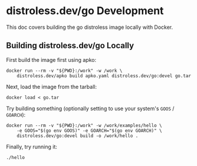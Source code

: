 # distroless.dev/go Development

This doc covers building the go distroless image locally with Docker.

## Building distroless.dev/go Locally

First build the image first using apko:
```
docker run --rm -v "${PWD}:/work" -w /work \
    distroless.dev/apko build apko.yaml distroless.dev/go:devel go.tar
```

Next, load the image from the tarball:
```
docker load < go.tar
```

Try building something (optionally setting to use your system's `GOOS` / `GOARCH`):
```
docker run --rm -v "${PWD}:/work" -w /work/examples/hello \
    -e GOOS="$(go env GOOS)" -e GOARCH="$(go env GOARCH)" \
    distroless.dev/go:devel build -o /work/hello .
```

Finally, try running it:
```
./hello
```
